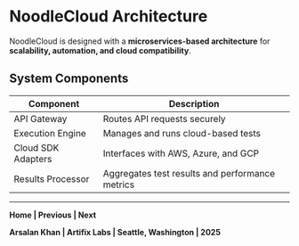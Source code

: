 # NoodleCloud Architecture

NoodleCloud is designed with a **microservices-based architecture** for **scalability, automation, and cloud compatibility**.

## System Components

| Component          | Description |
|-------------------|-------------|
| API Gateway       | Routes API requests securely |
| Execution Engine  | Manages and runs cloud-based tests |
| Cloud SDK Adapters | Interfaces with AWS, Azure, and GCP |
| Results Processor | Aggregates test results and performance metrics |

---

**Home | Previous | Next**

**Arsalan Khan | Artifix Labs | Seattle, Washington | 2025**
